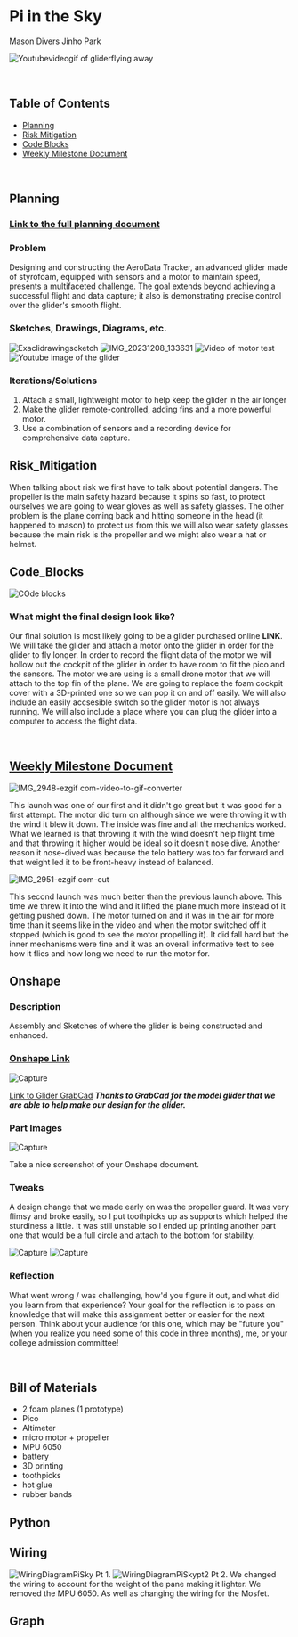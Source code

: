 # Pi in the Sky
Mason Divers Jinho Park

![Youtubevideogif of gliderflying away](https://github.com/MasonD552/Pi-In-the-Sky/blob/main/images/ezgif.com-optimize.gif)

&nbsp;


## Table of Contents
* [Planning](#Planning)
* [Risk Mitigation](#Risk_Mitigation)
* [Code Blocks](#Code_Blocks)
* [Weekly Milestone Document](#[Weekly_Milestone_Document])
  
&nbsp;

## Planning

### [Link to the full planning document](https://docs.google.com/document/d/1NXeKnzZdSg2TqsSXZj62jXSP2QAsmZ6uVfKxvh8M7RQ/edit?usp=sharing)


### Problem 
Designing and constructing the AeroData Tracker, an advanced glider made of styrofoam, equipped with sensors and a motor to maintain speed, presents a multifaceted challenge. The goal extends beyond achieving a successful flight and data capture; it also is demonstrating precise control over the glider's smooth flight.

### Sketches, Drawings, Diagrams, etc.
![Exaclidrawingscketch](https://github.com/MasonD552/Pi-In-the-Sky/blob/main/images/Excali%20draw%20project%20sketch%20of%20glider.png)
![IMG_20231208_133631](https://github.com/MasonD552/Pi-In-the-Sky/assets/113122312/7e3a5ef9-3576-4bed-8e3e-be1737a3d171)
![Video of motor test](https://github.com/MasonD552/Pi-In-the-Sky/blob/main/images/ezgif-1-49ec937a0d.gif)
![Youtube image of the glider](https://github.com/MasonD552/Pi-In-the-Sky/blob/main/images/Youtubevideo%20image.png)

### Iterations/Solutions
1. Attach a small, lightweight motor to help keep the glider in the air longer
2. Make the glider remote-controlled, adding fins and a more powerful motor.
3. Use a combination of sensors and a recording device for comprehensive data capture.

## Risk_Mitigation
When talking about risk we first have to talk about potential dangers. The propeller is the main safety hazard because it spins so fast, to protect ourselves we are going to wear gloves as well as safety glasses. The other problem is the plane coming back and hitting someone in the head (it happened to mason) to protect us from this we will also wear safety glasses because the main risk is the propeller and we might also wear a hat or helmet. 

## Code_Blocks
![COde blocks](https://github.com/MasonD552/Pi-In-the-Sky/blob/main/images/WIN_20240125_14_05_09_Pro.jpg)

### What might the final design look like?
Our final solution is most likely going to be a glider purchased online **LINK**. We will take the glider and attach a motor onto the glider in order for the glider to fly longer. In order to record the flight data of the motor we will hollow out the cockpit of the glider in order to have room to fit the pico and the sensors. The motor we are using is a small drone motor that we will attach to the top fin of the plane. We are going to replace the foam cockpit cover with a 3D-printed one so we can pop it on and off easily. We will also include an easily accsesible switch so the glider motor is not always running. We will also include a place where you can plug the glider into a computer to access the flight data.

&nbsp;

## [Weekly Milestone Document](https://docs.google.com/document/d/18BsiWJBjAEjfBCMQsnZhUZLcynrcRc9x9TwaMXnt_gY/edit?usp=sharing)

![IMG_2948-ezgif com-video-to-gif-converter](https://github.com/MasonD552/Pi-In-the-Sky/assets/113122312/f8ebccad-ba2f-472b-8973-e9c3bd4d6cf7)

This launch was one of our first and it didn't go great but it was good for a first attempt. The motor did turn on although since we were throwing it with the wind it blew it down. The inside was fine and all the mechanics worked. What we learned is that throwing it with the wind doesn't help flight time and that throwing it higher would be ideal so it doesn't nose dive. Another reason it nose-dived was because the telo battery was too far forward and that weight led it to be front-heavy instead of balanced. 

![IMG_2951-ezgif com-cut](https://github.com/MasonD552/Pi-In-the-Sky/assets/113122312/22587284-9358-4d3c-83fc-9d9515b92a9f)

This second launch was much better than the previous launch above. This time we threw it into the wind and it lifted the plane much more instead of it getting pushed down. The motor turned on and it was in the air for more time than it seems like in the video and when the motor switched off it stopped (which is good to see the motor propelling it). It did fall hard but the inner mechanisms were fine and it was an overall informative test to see how it flies and how long we need to run the motor for. 

## Onshape

### Description

Assembly and Sketches of where the glider is being constructed and enhanced. 

### [Onshape Link](https://cvilleschools.onshape.com/documents/f701dde28e44a5d64f88d513/w/c3d1b7aabe3bebd2015edd37/e/548be30dfa79183bc255445f?renderMode=0&uiState=65736315da53c53d448474a5)

![Capture](https://github.com/MasonD552/Pi-In-the-Sky/assets/113122312/64809be4-3b21-4f54-858c-aa7559ae2269)

[Link to Glider GrabCad](https://grabcad.com/library/multiplex-fox-glider-plane-1)
***Thanks to GrabCad for the model glider that we are able to help make our design for the glider.***
### Part Images

![Capture](https://github.com/MasonD552/Pi-In-the-Sky/assets/113122312/f7c037cf-3e73-4b46-acec-7166ce817961)

Take a nice screenshot of your Onshape document. 

### Tweaks 
A design change that we made early on was the propeller guard. It was very flimsy and broke easily, so I put toothpicks up as supports which helped the sturdiness a little. It was still unstable so I ended up printing another part one that would be a full circle and attach to the bottom for stability.



![Capture](https://github.com/MasonD552/Pi-In-the-Sky/assets/113122312/3451002f-1d3e-43cb-82c7-c140e1837556)            ![Capture](https://github.com/MasonD552/Pi-In-the-Sky/assets/113122312/1d8b665f-07a1-4346-b59d-5a14b3e0b1f9)




### Reflection

What went wrong / was challenging, how'd you figure it out, and what did you learn from that experience? Your goal for the reflection is to pass on knowledge that will make this assignment better or easier for the next person. Think about your audience for this one, which may be "future you" (when you realize you need some of this code in three months), me, or your college admission committee!

&nbsp;

## Bill of Materials
- 2 foam planes (1 prototype)
- Pico
- Altimeter
- micro motor + propeller
- MPU 6050
- battery
- 3D printing
- toothpicks
- hot glue
- rubber bands

## Python



## Wiring

![WiringDiagramPiSky](https://github.com/MasonD552/Pi-In-the-Sky/blob/main/images/Untitled%20Sketch%202_bb.png)
Pt 1. 
![WiringDiagramPiSkypt2](https://github.com/MasonD552/Pi-In-the-Sky/blob/main/images/Untitled%20Sketch%202_bb.png)
Pt 2. We changed the wiring to account for the weight of the pane making it lighter. We removed the MPU 6050. As well as changing the wiring for the Mosfet. 

## Graph
